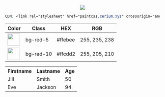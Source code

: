 
<p align="center"> <img src="https://i.imgur.com/caJNU2a.png"> </p>

```css
CDN: <link rel="stylesheet" href="paintcss.cerium.xyz" crossorigin="anonymous" />
```

| Color                                                       | Class         | HEX           | RGB                 |
| ---                                                         | ---           | ---           | ---                 |
| <img width="40" src="https://i.imgur.com/91TlDMf.png">      | bg-red-5      | #ffebee       | 255, 235, 238       |
| <img width="40" src="https://i.imgur.com/SpVf22g.png">      | bg-red-10     | #ffcdd2       | 255, 205, 210       |

<table width="300">
  <tr width="300">
    <th>Firstname</th>
    <th>Lastname</th>
    <th>Age</th>
  </tr>
  <tr width="300">
    <td>Jill</td>
    <td>Smith</td>
    <td>50</td>
  </tr>
  <tr width="300">
    <td>Eve</td>
    <td>Jackson</td>
    <td>94</td>
  </tr>
</table> 
